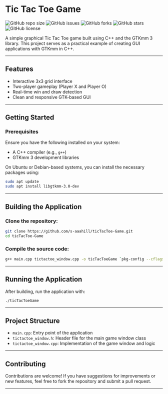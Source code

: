 # Tic Tac Toe Game

![GitHub repo size](https://img.shields.io/github/repo-size/s-aaahill/ticTacToe-Game)
![GitHub issues](https://img.shields.io/github/issues/s-aaahill/ticTacToe-Game)
![GitHub forks](https://img.shields.io/github/forks/s-aaahill/ticTacToe-Game?style=social)
![GitHub stars](https://img.shields.io/github/stars/s-aaahill/ticTacToe-Game?style=social)
![GitHub license](https://img.shields.io/github/license/s-aaahill/ticTacToe-Game)

A simple graphical Tic Tac Toe game built using C++ and the GTKmm 3 library. This project serves as a practical example of creating GUI applications with GTKmm in C++.

---

## Features

- Interactive 3x3 grid interface  
- Two-player gameplay (Player X and Player O)  
- Real-time win and draw detection  
- Clean and responsive GTK-based GUI

---


## Getting Started

### Prerequisites

Ensure you have the following installed on your system:

- A C++ compiler (e.g., `g++`)
- GTKmm 3 development libraries

On Ubuntu or Debian-based systems, you can install the necessary packages using:

```bash
sudo apt update
sudo apt install libgtkmm-3.0-dev
````

---

## Building the Application

### Clone the repository:

```bash
git clone https://github.com/s-aaahill/ticTacToe-Game.git
cd ticTacToe-Game
```

### Compile the source code:

```bash
g++ main.cpp tictactoe_window.cpp -o ticTacToeGame `pkg-config --cflags --libs gtkmm-3.0`
```

---

## Running the Application

After building, run the application with:

```bash
./ticTacToeGame
```

---

## Project Structure

* `main.cpp`: Entry point of the application
* `tictactoe_window.h`: Header file for the main game window class
* `tictactoe_window.cpp`: Implementation of the game window and logic

---

## Contributing

Contributions are welcome! If you have suggestions for improvements or new features, feel free to fork the repository and submit a pull request.

---
